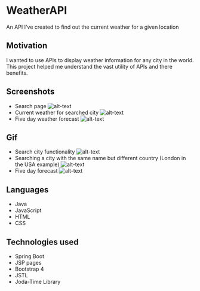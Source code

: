 # WeatherAPI
An API I've created to find out the current weather for a given location
## Motivation
I wanted to use APIs to display weather information for any city in the world. This project helped me understand the vast utility of APIs and there benefits.
## Screenshots
- Search page
![alt-text](https://github.com/PSReyat/WeatherAPI/blob/master/WeatherAPI_README.md%20at%20master%20%C2%B7%20PSReyat_WeatherAPI%20-%20Google%20Chrome%2026_03_2021%2014_44_20.png)
- Current weather for searched city
![alt-text](https://github.com/PSReyat/WeatherAPI/blob/master/WeatherAPI_README.md%20at%20master%20%C2%B7%20PSReyat_WeatherAPI%20-%20Google%20Chrome%2026_03_2021%2014_44_38.png)
- Five day weather forecast
![alt-text](https://github.com/PSReyat/WeatherAPI/blob/master/WeatherAPI_README.md%20at%20master%20%C2%B7%20PSReyat_WeatherAPI%20-%20Google%20Chrome%2026_03_2021%2014_44_53.png)
## Gif
- Search city functionality
![alt-text](https://media.giphy.com/media/aTWkdighzUiwfzxrA5/giphy.gif)
- Searching a city with the same name but different country (London in the USA example)
![alt-text](https://media.giphy.com/media/GJcFTzXWfnRlffBlZc/giphy.gif)
- Five day forecast
![alt-text](https://media.giphy.com/media/gt0hmdGvHT0lnC5wAU/giphy.gif)
## Languages
- Java
- JavaScript
- HTML
- CSS
## Technologies used
- Spring Boot
- JSP pages
- Bootstrap 4
- JSTL
- Joda-Time Library
